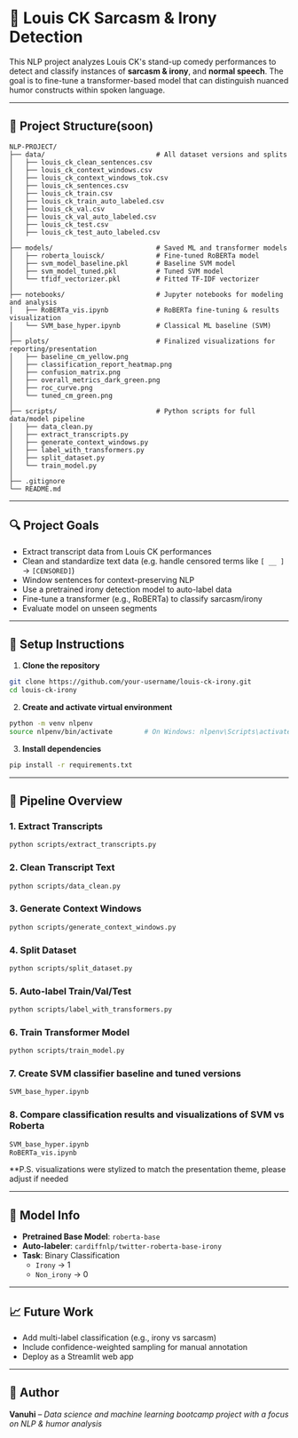 # 🎤 Louis CK Sarcasm & Irony Detection

This NLP project analyzes Louis CK's stand-up comedy performances to detect and classify instances of **sarcasm & irony**, and **normal speech**. The goal is to fine-tune a transformer-based model that can distinguish nuanced humor constructs within spoken language.

---

## 📁 Project Structure(soon)

```
NLP-PROJECT/
├── data/                            # All dataset versions and splits
│   ├── louis_ck_clean_sentences.csv
│   ├── louis_ck_context_windows.csv
│   ├── louis_ck_context_windows_tok.csv
│   ├── louis_ck_sentences.csv
│   ├── louis_ck_train.csv
│   ├── louis_ck_train_auto_labeled.csv
│   ├── louis_ck_val.csv
│   ├── louis_ck_val_auto_labeled.csv
│   ├── louis_ck_test.csv
│   ├── louis_ck_test_auto_labeled.csv
│
├── models/                          # Saved ML and transformer models
│   ├── roberta_louisck/             # Fine-tuned RoBERTa model
│   ├── svm_model_baseline.pkl       # Baseline SVM model
│   ├── svm_model_tuned.pkl          # Tuned SVM model
│   └── tfidf_vectorizer.pkl         # Fitted TF-IDF vectorizer
│
├── notebooks/                       # Jupyter notebooks for modeling and analysis
│   ├── RoBERTa_vis.ipynb            # RoBERTa fine-tuning & results visualization
│   └── SVM_base_hyper.ipynb         # Classical ML baseline (SVM)
│
├── plots/                           # Finalized visualizations for reporting/presentation
│   ├── baseline_cm_yellow.png
│   ├── classification_report_heatmap.png
│   ├── confusion_matrix.png
│   ├── overall_metrics_dark_green.png
│   ├── roc_curve.png
│   └── tuned_cm_green.png
│
├── scripts/                         # Python scripts for full data/model pipeline
│   ├── data_clean.py
│   ├── extract_transcripts.py
│   ├── generate_context_windows.py
│   ├── label_with_transformers.py
│   ├── split_dataset.py
│   └── train_model.py
│
├── .gitignore
└── README.md
```

---

## 🔍 Project Goals

- Extract transcript data from Louis CK performances
- Clean and standardize text data (e.g. handle censored terms like `[ __ ]` → `[CENSORED]`)
- Window sentences for context-preserving NLP
- Use a pretrained irony detection model to auto-label data
- Fine-tune a transformer (e.g., RoBERTa) to classify sarcasm/irony
- Evaluate model on unseen segments

---

## 🔧 Setup Instructions

1. **Clone the repository**

```bash
git clone https://github.com/your-username/louis-ck-irony.git
cd louis-ck-irony
```

2. **Create and activate virtual environment**

```bash
python -m venv nlpenv
source nlpenv/bin/activate        # On Windows: nlpenv\Scripts\activate
```

3. **Install dependencies**

```bash
pip install -r requirements.txt
```

---

## 🚀 Pipeline Overview

### 1. Extract Transcripts

```bash
python scripts/extract_transcripts.py
```

### 2. Clean Transcript Text

```bash
python scripts/data_clean.py
```

### 3. Generate Context Windows

```bash
python scripts/generate_context_windows.py
```

### 4. Split Dataset

```bash
python scripts/split_dataset.py
```

### 5. Auto-label Train/Val/Test

```bash
python scripts/label_with_transformers.py
```

### 6. Train Transformer Model

```bash
python scripts/train_model.py
```

### 7. Create SVM classifier baseline and tuned versions

```bash
SVM_base_hyper.ipynb
```

### 8. Compare classification results and visualizations of SVM vs Roberta

```bash
SVM_base_hyper.ipynb
RoBERTa_vis.ipynb
```

\*\*P.S. visualizations were stylized to match the presentation theme, please adjust if needed

---

## 🧠 Model Info

- **Pretrained Base Model**: `roberta-base`
- **Auto-labeler**: `cardiffnlp/twitter-roberta-base-irony`
- **Task**: Binary Classification
  - `Irony` → 1
  - `Non_irony` → 0

---

## 📈 Future Work

- Add multi-label classification (e.g., irony vs sarcasm)
- Include confidence-weighted sampling for manual annotation
- Deploy as a Streamlit web app

---

## 👤 Author

**Vanuhi** – _Data science and machine learning bootcamp project with a focus on NLP & humor analysis_
